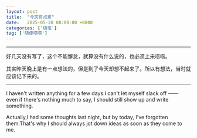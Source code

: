 ```yaml
---
layout: post
title:  "今天有点累"
date:   2025-05-28 08:00:00 +0800
categories: ['随笔']
tag: ['随便唠唠']
---
```


------

好几天没有写了，这个不能懈怠，就算没有什么说的，也必须上来唠唠。

其实昨天晚上是有一点想法的，但是到了今天却想不起来了。所以有想法，当时就应该记下来的。

---

I haven't written anything for a few days.I can't let myself slack off —— even if there's nothing much to say, I should still show up and write something.

Actually,I had some thoughts last night, but by today, I've forgotten them.That's why I should always jot down ideas as soon as they come to me.
